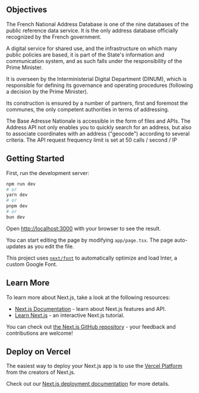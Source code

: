 ## Objectives
The French National Address Database is one of the nine databases of the public reference data service. It is the only address database officially recognized by the French government.

A digital service for shared use, and the infrastructure on which many public policies are based, it is part of the State's information and communication system, and as such falls under the responsibility of the Prime Minister.

It is overseen by the Interministerial Digital Department (DINUM), which is responsible for defining its governance and operating procedures (following a decision by the Prime Minister).

Its construction is ensured by a number of partners, first and foremost the communes, the only competent authorities in terms of addressing.

The Base Adresse Nationale is accessible in the form of files and APIs.
The Address API not only enables you to quickly search for an address, but also to associate coordinates with an address ("geocode") according to several criteria. 
The API request frequency limit is set at 50 calls / second / IP 


## Getting Started

First, run the development server:

```bash
npm run dev
# or
yarn dev
# or
pnpm dev
# or
bun dev
```

Open [http://localhost:3000](http://localhost:3000) with your browser to see the result.

You can start editing the page by modifying `app/page.tsx`. The page auto-updates as you edit the file.

This project uses [`next/font`](https://nextjs.org/docs/basic-features/font-optimization) to automatically optimize and load Inter, a custom Google Font.

## Learn More

To learn more about Next.js, take a look at the following resources:

- [Next.js Documentation](https://nextjs.org/docs) - learn about Next.js features and API.
- [Learn Next.js](https://nextjs.org/learn) - an interactive Next.js tutorial.

You can check out [the Next.js GitHub repository](https://github.com/vercel/next.js/) - your feedback and contributions are welcome!

## Deploy on Vercel

The easiest way to deploy your Next.js app is to use the [Vercel Platform](https://vercel.com/new?utm_medium=default-template&filter=next.js&utm_source=create-next-app&utm_campaign=create-next-app-readme) from the creators of Next.js.

Check out our [Next.js deployment documentation](https://nextjs.org/docs/deployment) for more details.
